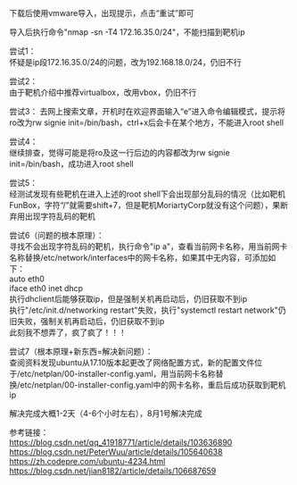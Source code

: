 下载后使用vmware导入，出现提示，点击“重试”即可

导入后执行命令"nmap -sn -T4 172.16.35.0/24"，不能扫描到靶机ip

尝试1：  
怀疑是ip段172.16.35.0/24的问题，改为192.168.18.0/24，仍旧不行

尝试2：  
由于靶机介绍中推荐virtualbox，改用vbox，仍旧不行

尝试3： 
去网上搜索文章，开机时在欢迎界面输入“e”进入命令编辑模式，提示将ro改为rw signie init=/bin/bash，ctrl+x后会卡在某个地方，不能进入root shell

尝试4：  
继续排查，觉得可能是将ro及这一行后边的内容都改为rw signie init=/bin/bash，成功进入root shell

尝试5：  
经测试发现有些靶机在进入上述的root shell下会出现部分乱码的情况（比如靶机FunBox，字符“/”就需要shift+7，但是靶机MoriartyCorp就没有这个问题），果断弃用出现字符乱码的靶机

尝试6（问题的根本原理）：  
寻找不会出现字符乱码的靶机，执行命令"ip a"，查看当前网卡名称，用当前网卡名称替换/etc/network/interfaces中的网卡名称，如果其中无内容，可添加如下：  
auto eth0  
iface eth0 inet dhcp  
执行dhclient后能够获取ip，但是强制关机再启动后，仍旧获取不到ip  
执行"/etc/init.d/networking restart"失败，执行"systemctl restart network"仍旧失败，强制关机再启动后，仍旧获取不到ip  
此刻我不想弄了，疯了疯了！！！

尝试7（根本原理+新东西=解决新问题）：  
查阅资料发现ubuntu从17.10版本起更改了网络配置方式，新的配置文件位于/etc/netplan/00-installer-config.yaml，用当前网卡名称替换/etc/netplan/00-installer-config.yaml中的网卡名称，重启后成功获取到靶机ip

解决完成大概1-2天（4-6个小时左右），8月1号解决完成

参考链接：  
https://blog.csdn.net/qq_41918771/article/details/103636890  
https://blog.csdn.net/PeterWuu/article/details/105640638  
https://zh.codepre.com/ubuntu-4234.html  
https://blog.csdn.net/jian8182/article/details/106687659
